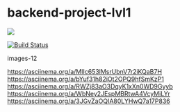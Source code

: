 # backend-project-lvl1

<a href="https://codeclimate.com/github/Luce62006/project-lvl1-s454/maintainability"><img src="https://api.codeclimate.com/v1/badges/c93b711d2ec872857a80/maintainability" /></a>

[![Build Status](https://travis-ci.org/Luce62006/backend-project-lvl1.svg?branch=master)](https://travis-ci.org/Luce62006/backend-project-lvl1)

images-12
    
https://asciinema.org/a/MlIc653lMsrUbnV7r2iKQaB7H
https://asciinema.org/a/bYuf31h82iOt2OPQ9hfSmKzP1
https://asciinema.org/a/RWZj83aO3DqyK1xXn0WD9Gyyb
https://asciinema.org/a/WbNey2JEspMBRtwA4VcyMiLYr
 https://asciinema.org/a/3JGvZaOQIA80LYHwQ7a17P836
